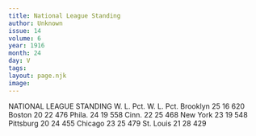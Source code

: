 ```yaml
---
title: National League Standing 
author: Unknown
issue: 14
volume: 6
year: 1916
month: 24
day: V
tags:
layout: page.njk
image:
---
```

NATIONAL LEAGUE STANDING    W. L. Pct. W. L. Pct. Brooklyn 25 16 620 Boston 20 22 476 Phila. 24 19 558 Cinn. 22 25 468 New York 23 19 548 Pittsburg 20 24 455 Chicago 23 25 479 St. Louis 21 28 429    




